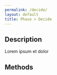 ```yaml
---
permalink: /decide/
layout: default
title: Phase > Decide
---
```


## Description

Lorem ipsum et dolor

## Methods
